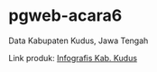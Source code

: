 # pgweb-acara6
Data Kabupaten Kudus, Jawa Tengah

Link produk: [Infografis Kab. Kudus](https://salsabilaeka.github.io/pgweb-acara6/)